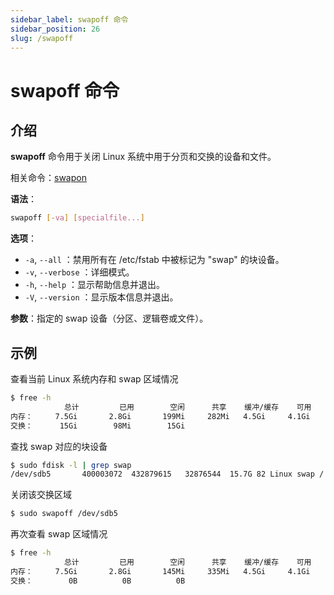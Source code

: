 ```yaml
---
sidebar_label: swapoff 命令
sidebar_position: 26
slug: /swapoff
---
```


# swapoff 命令



## 介绍

**swapoff** 命令用于关闭 Linux 系统中用于分页和交换的设备和文件。

相关命令：[swapon](/linux-command/swapon)

**语法**：

```bash
swapoff [-va] [specialfile...]
```

**选项**：

- `-a`, `--all` ：禁用所有在 /etc/fstab 中被标记为 "swap" 的块设备。
- `-v`, `--verbose` ：详细模式。
- `-h`, `--help` ：显示帮助信息并退出。
- `-V`, `--version` ：显示版本信息并退出。

**参数**：指定的 swap 设备（分区、逻辑卷或文件）。



## 示例

查看当前 Linux 系统内存和 swap 区域情况

```bash
$ free -h
            总计         已用        空闲      共享    缓冲/缓存    可用
内存：     7.5Gi       2.8Gi       199Mi     282Mi   4.5Gi     4.1Gi
交换：      15Gi        98Mi        15Gi
```

查找 swap 对应的块设备

```bash
$ sudo fdisk -l | grep swap
/dev/sdb5       400003072  432879615   32876544  15.7G 82 Linux swap / Solaris
```

关闭该交换区域

```bash
$ sudo swapoff /dev/sdb5
```

再次查看 swap 区域情况

```bash
$ free -h
            总计         已用        空闲      共享    缓冲/缓存    可用
内存：     7.5Gi       2.8Gi       145Mi     335Mi   4.5Gi     4.1Gi
交换：        0B          0B          0B
```

